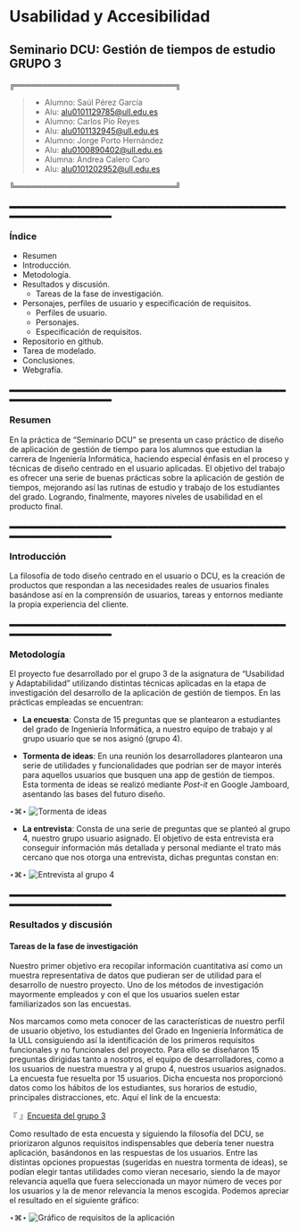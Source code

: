 # Usabilidad y Accesibilidad
## Seminario DCU: Gestión de tiempos de estudio GRUPO 3

╔═════════════════════════════╗

> - Alumno: Saúl Pérez García
> - Alu: [alu0101129785@ull.edu.es](alu0101129785@ull.edu.es)
> - Alumno: Carlos Pío Reyes
> - Alu: [alu0101132945@ull.edu.es](alu0101132945@ull.edu.es)
> - Alumno: Jorge Porto Hernández
> - Alu: [alu0100890402@ull.edu.es](alu0100890402@ull.edu.es)
> - Alumna: Andrea Calero Caro
> - Alu: [alu0101202952@ull.edu.es](alu0101202952@ull.edu.es)

╚═════════════════════════════╝


▂▂▂▂▂▂▂▂▂▂▂▂▂▂▂▂▂▂▂▂▂▂▂▂▂▂▂▂▂▂▂▂▂▂▂▂▂▂▂▂▂▂▂▂▂▂▂▂▂▂▂▂▂▂▂▂▂▂▂▂▂▂▂


### Índice

- Resumen	
- Introducción.	
- Metodología.	
- Resultados y discusión.
  - Tareas de la fase de investigación.	
- Personajes, perfiles de usuario y especificación de requisitos.	
  - Perfiles de usuario.
  - Personajes.
  - Especificación de requisitos. 
- Repositorio en github.	
- Tarea de modelado.	
- Conclusiones.	
- Webgrafía.	


▂▂▂▂▂▂▂▂▂▂▂▂▂▂▂▂▂▂▂▂▂▂▂▂▂▂▂▂▂▂▂▂▂▂▂▂▂▂▂▂▂▂▂▂▂▂▂▂▂▂▂▂▂▂▂▂▂▂▂▂▂▂▂


### Resumen


En la práctica de “Seminario DCU” se presenta un caso práctico de diseño de aplicación de gestión de tiempo para los alumnos que estudian la carrera de Ingeniería Informática, haciendo especial énfasis en el proceso y técnicas de diseño centrado en el usuario aplicadas. El objetivo del trabajo es ofrecer una serie de buenas prácticas sobre la aplicación de gestión de tiempos, mejorando así las rutinas de estudio y trabajo de los estudiantes del grado. Logrando, finalmente, mayores niveles de usabilidad en el producto final.


▂▂▂▂▂▂▂▂▂▂▂▂▂▂▂▂▂▂▂▂▂▂▂▂▂▂▂▂▂▂▂▂▂▂▂▂▂▂▂▂▂▂▂▂▂▂▂▂▂▂▂▂▂▂▂▂▂▂▂▂▂▂▂


### Introducción

La filosofía de todo diseño centrado en el usuario o DCU, es la creación de productos que respondan a las necesidades reales de usuarios finales basándose así en la comprensión de usuarios, tareas y entornos mediante la propia experiencia del cliente. 



▂▂▂▂▂▂▂▂▂▂▂▂▂▂▂▂▂▂▂▂▂▂▂▂▂▂▂▂▂▂▂▂▂▂▂▂▂▂▂▂▂▂▂▂▂▂▂▂▂▂▂▂▂▂▂▂▂▂▂▂▂▂▂


### Metodología

El proyecto fue desarrollado por el grupo 3 de la asignatura de “Usabilidad y Adaptabilidad” utilizando distintas técnicas aplicadas en la etapa de investigación del desarrollo de la aplicación de gestión de tiempos. En las prácticas empleadas se encuentran:

- **La encuesta**: Consta de 15 preguntas que se plantearon a estudiantes del grado de Ingeniería Informática, a nuestro equipo de trabajo y al grupo usuario que se nos asignó (grupo 4).

- **Tormenta de ideas**: En una reunión los desarrolladores plantearon una serie de utilidades y funcionalidades que podrían ser de mayor interés para aquellos usuarios que busquen una app de gestión de tiempos. Esta tormenta de ideas se realizó mediante _Post-it_ en Google Jamboard, asentando las bases del futuro diseño.

⋆⌘⋆ ![Tormenta de ideas](https://drive.google.com/file/d/1S_scHH9TZLazUT4JUVa6iL5kj65ngy4t/view)

- **La entrevista**: Consta de una serie de preguntas que se planteó al grupo 4, nuestro grupo usuario asignado. El objetivo de esta entrevista era conseguir información más detallada y personal mediante el trato más cercano que nos otorga una entrevista, dichas preguntas constan en:

⋆⌘⋆ ![Entrevista al grupo 4](https://drive.google.com/file/d/1BDqCBbbvgyKDMrS5Hr5WdOky66GlRYYI/view)




▂▂▂▂▂▂▂▂▂▂▂▂▂▂▂▂▂▂▂▂▂▂▂▂▂▂▂▂▂▂▂▂▂▂▂▂▂▂▂▂▂▂▂▂▂▂▂▂▂▂▂▂▂▂▂▂▂▂▂▂▂▂▂


### Resultados y discusión

#### Tareas de la fase de investigación

Nuestro primer objetivo era recopilar información cuantitativa así como un muestra representativa de datos que pudieran ser de utilidad para el desarrollo de nuestro proyecto. Uno de los  métodos de investigación mayormente empleados y con el que los usuarios suelen estar familiarizados son las encuestas. 


Nos marcamos como meta conocer de las características de nuestro perfil de usuario objetivo, los estudiantes del Grado en Ingeniería Informática de la ULL consiguiendo así la identificación de los primeros requisitos funcionales y no funcionales del proyecto. Para ello se diseñaron 15 preguntas dirigidas tanto a nosotros, el equipo de desarrolladores, como a los usuarios de nuestra muestra y al grupo 4, nuestros usuarios asignados. La encuesta fue resuelta por 15 usuarios. Dicha encuesta nos proporcionó datos como los hábitos de los estudiantes, sus horarios de estudio, principales distracciones, etc. Aquí el link de la encuesta:

『 』[Encuesta del grupo 3](https://docs.google.com/forms/d/e/1FAIpQLScNKs04vy4j5TirGPHQ0BHtIniO4bEkv-n0DT9UqcUs6bl5PA/viewform)


Como resultado de esta encuesta y siguiendo la filosofía del DCU, se priorizaron algunos requisitos indispensables que debería tener nuestra aplicación, basándonos en las respuestas de los usuarios. Entre las distintas opciones propuestas (sugeridas en nuestra tormenta de ideas), se podían elegir tantas utilidades como vieran necesario, siendo la de mayor relevancia aquella que fuera seleccionada un mayor número de veces por los usuarios y la de menor relevancia la menos escogida. Podemos apreciar el resultado en el siguiente gráfico:

⋆⌘⋆ ![Gráfico de requisitos de la aplicación](https://drive.google.com/file/d/1Ss4mK3uZEQOsTx0o6ARKpnq7BFKeLlE0/view)




